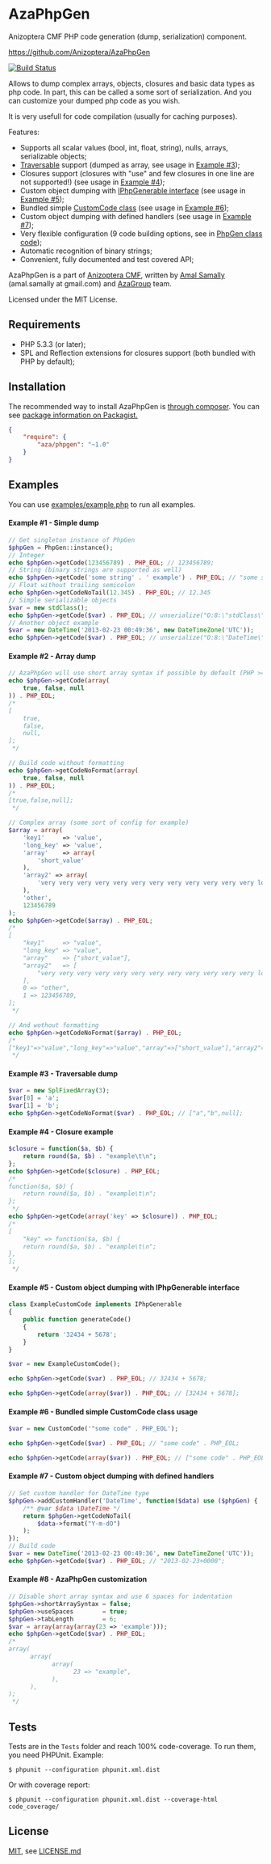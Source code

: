 AzaPhpGen
=========

Anizoptera CMF PHP code generation (dump, serialization) component.

https://github.com/Anizoptera/AzaPhpGen

[![Build Status][TravisImage]][Travis]

Allows to dump complex arrays, objects, closures and basic data types as php code.
In part, this can be called a some sort of serialization.
And you can customize your dumped php code as you wish.

It is very usefull for code compilation (usually for caching purposes).


Features:

- Supports all scalar values (bool, int, float, string), nulls, arrays, serializable objects;
- [Traversable](http://php.net/traversable) support (dumped as array, see usage in [Example #3](#example-3---traversable-dump));
- Closures support (closures with "use" and few closures in one line are not supported!) (see usage in [Example #4](#example-4---closure-example));
- Custom object dumping with [IPhpGenerable interface](IPhpGenerable.php) (see usage in [Example #5](#example-5---custom-object-dumping-with-iphpgenerable-interface));
- Bundled simple [CustomCode class](CustomCode.php) (see usage in [Example #6](#example-6---bundled-simple-customcode-class-usage));
- Custom object dumping with defined handlers (see usage in [Example #7](#example-7---custom-object-dumping-with-defined-handlers));
- Very flexible configuration (9 code building options, see in [PhpGen class code](PhpGen.php#L19));
- Automatic recognition of binary strings;
- Convenient, fully documented and test covered API;


AzaPhpGen is a part of [Anizoptera CMF][], written by [Amal Samally][] (amal.samally at gmail.com) and [AzaGroup][] team.

Licensed under the MIT License.


Requirements
------------

* PHP 5.3.3 (or later);
* SPL and Reflection extensions for closures support (both bundled with PHP by default);


Installation
------------

The recommended way to install AzaPhpGen is [through composer](http://getcomposer.org).
You can see [package information on Packagist.][ComposerPacket]

```JSON
{
	"require": {
		"aza/phpgen": "~1.0"
	}
}
```


Examples
--------

You can use [examples/example.php](examples/example.php) to run all examples.

#### Example #1 - Simple dump

```php
// Get singleton instance of PhpGen
$phpGen = PhpGen::instance();
// Integer
echo $phpGen->getCode(123456789) . PHP_EOL; // 123456789;
// String (binary strings are supported as well)
echo $phpGen->getCode('some string' . ' example') . PHP_EOL; // "some string example";
// Float without trailing semicolon
echo $phpGen->getCodeNoTail(12.345) . PHP_EOL; // 12.345
// Simple serializable objects
$var = new stdClass();
echo $phpGen->getCode($var) . PHP_EOL; // unserialize("O:8:\"stdClass\":0:{}");
// Another object example
$var = new DateTime('2013-02-23 00:49:36', new DateTimeZone('UTC'));
echo $phpGen->getCode($var) . PHP_EOL; // unserialize("O:8:\"DateTime\":3:{s:4:\"date\";s:19:\"2013-02-23 00:49:36\";s:13:\"timezone_type\";i:3;s:8:\"timezone\";s:3:\"UTC\";}");
```

#### Example #2 - Array dump

```php
// AzaPhpGen will use short array syntax if possible by default (PHP >= 5.4)
echo $phpGen->getCode(array(
	true, false, null
)) . PHP_EOL;
/*
[
	true,
	false,
	null,
];
 */

// Build code without formatting
echo $phpGen->getCodeNoFormat(array(
	true, false, null
)) . PHP_EOL;
/*
[true,false,null];
 */

// Complex array (some sort of config for example)
$array = array(
	'key1'     => 'value',
	'long_key' => 'value',
	'array'    => array(
		'short_value'
	),
	'array2' => array(
		'very very very very very very very very very very very very long value'
	),
	'other',
	123456789
);
echo $phpGen->getCode($array) . PHP_EOL;
/*
[
	"key1"     => "value",
	"long_key" => "value",
	"array"    => ["short_value"],
	"array2"   => [
		"very very very very very very very very very very very very long value",
	],
	0 => "other",
	1 => 123456789,
];
 */

// And wothout formatting
echo $phpGen->getCodeNoFormat($array) . PHP_EOL;
/*
["key1"=>"value","long_key"=>"value","array"=>["short_value"],"array2"=>["very very very very very very very very very very very very long value"],0=>"other",1=>123456789];
 */
```

#### Example #3 - Traversable dump

```php
$var = new SplFixedArray(3);
$var[0] = 'a';
$var[1] = 'b';
echo $phpGen->getCodeNoFormat($var) . PHP_EOL; // ["a","b",null];
```

#### Example #4 - Closure example

```php
$closure = function($a, $b) {
	return round($a, $b) . "example\t\n";
};
echo $phpGen->getCode($closure) . PHP_EOL;
/*
function($a, $b) {
	return round($a, $b) . "example\t\n";
};
 */
echo $phpGen->getCode(array('key' => $closure)) . PHP_EOL;
/*
[
	"key" => function($a, $b) {
	return round($a, $b) . "example\t\n";
},
];
 */
```

#### Example #5 - Custom object dumping with IPhpGenerable interface

```php
class ExampleCustomCode implements IPhpGenerable
{
	public function generateCode()
	{
		return '32434 + 5678';
	}
}

$var = new ExampleCustomCode();

echo $phpGen->getCode($var) . PHP_EOL; // 32434 + 5678;

echo $phpGen->getCode(array($var)) . PHP_EOL; // [32434 + 5678];
```

#### Example #6 - Bundled simple CustomCode class usage

```php
$var = new CustomCode('"some code" . PHP_EOL');

echo $phpGen->getCode($var) . PHP_EOL; // "some code" . PHP_EOL;

echo $phpGen->getCode(array($var)) . PHP_EOL; // ["some code" . PHP_EOL];
```

#### Example #7 - Custom object dumping with defined handlers

```php
// Set custom handler for DateTime type
$phpGen->addCustomHandler('DateTime', function($data) use ($phpGen) {
	/** @var $data \DateTime */
	return $phpGen->getCodeNoTail(
		$data->format("Y-m-dO")
	);
});
// Build code
$var = new DateTime('2013-02-23 00:49:36', new DateTimeZone('UTC'));
echo $phpGen->getCode($var) . PHP_EOL; // "2013-02-23+0000";
```

#### Example #8 - AzaPhpGen customization

```php
// Disable short array syntax and use 6 spaces for indentation
$phpGen->shortArraySyntax = false;
$phpGen->useSpaces        = true;
$phpGen->tabLength        = 6;
$var = array(array(array(23 => 'example')));
echo $phpGen->getCode($var) . PHP_EOL;
/*
array(
      array(
            array(
                  23 => "example",
            ),
      ),
);
 */
```


Tests
-----

Tests are in the `Tests` folder and reach 100% code-coverage.
To run them, you need PHPUnit.
Example:

    $ phpunit --configuration phpunit.xml.dist

Or with coverage report:

    $ phpunit --configuration phpunit.xml.dist --coverage-html code_coverage/


License
-------

[MIT](http://www.opensource.org/licenses/mit-license.html), see [LICENSE.md](LICENSE.md)



[Anizoptera CMF]: https://github.com/Anizoptera
[Amal Samally]:   http://azagroup.ru/about/
[AzaGroup]:       http://azagroup.ru/
[ComposerPacket]: https://packagist.org/packages/aza/phpgen
[TravisImage]:    https://secure.travis-ci.org/Anizoptera/AzaPhpGen.png?branch=master
[Travis]:         http://travis-ci.org/Anizoptera/AzaPhpGen
